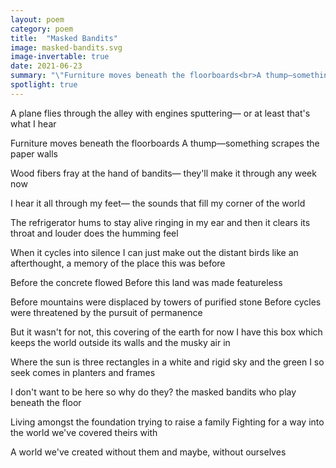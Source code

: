 ```yaml
---
layout: poem
category: poem
title:  "Masked Bandits"
image: masked-bandits.svg
image-invertable: true
date: 2021-06-23
summary: "\"Furniture moves beneath the floorboards<br>A thump—something scrapes the paper walls...\""
spotlight: true
---
```


A plane flies through the alley
with engines sputtering—
or at least that's what I hear

Furniture moves beneath the floorboards
A thump—something scrapes the paper walls

Wood fibers fray at the hand of bandits—
they'll make it through any week now

I hear it all through my feet—
the sounds that fill my corner of the world

The refrigerator hums to stay alive
ringing in my ear
and then it clears its throat
and louder does the humming feel

When it cycles into silence
I can just make out the distant birds
like an afterthought, a memory
of the place this was before

Before the concrete flowed
Before this land was made featureless

Before mountains were displaced
by towers of purified stone
Before cycles were threatened
by the pursuit of permanence

But it wasn't for not, this covering of the earth
for now I have this box
which keeps the world outside its walls
and the musky air in

Where the sun is three rectangles
in a white and rigid sky
and the green I so seek
comes in planters and frames

I don't want to be here
so why do they?
the masked bandits
who play beneath the floor

Living amongst the foundation
trying to raise a family
Fighting for a way into the world
we've covered theirs with

A world we've created without them
and maybe, without ourselves
